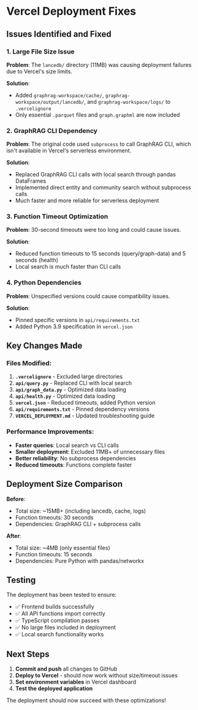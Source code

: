 # Vercel Deployment Fixes

## Issues Identified and Fixed

### 1. **Large File Size Issue**
**Problem**: The `lancedb/` directory (11MB) was causing deployment failures due to Vercel's size limits.

**Solution**: 
- Added `graphrag-workspace/cache/`, `graphrag-workspace/output/lancedb/`, and `graphrag-workspace/logs/` to `.vercelignore`
- Only essential `.parquet` files and `graph.graphml` are now included

### 2. **GraphRAG CLI Dependency**
**Problem**: The original code used `subprocess` to call GraphRAG CLI, which isn't available in Vercel's serverless environment.

**Solution**:
- Replaced GraphRAG CLI calls with local search through pandas DataFrames
- Implemented direct entity and community search without subprocess calls
- Much faster and more reliable for serverless deployment

### 3. **Function Timeout Optimization**
**Problem**: 30-second timeouts were too long and could cause issues.

**Solution**:
- Reduced function timeouts to 15 seconds (query/graph-data) and 5 seconds (health)
- Local search is much faster than CLI calls

### 4. **Python Dependencies**
**Problem**: Unspecified versions could cause compatibility issues.

**Solution**:
- Pinned specific versions in `api/requirements.txt`
- Added Python 3.9 specification in `vercel.json`

## Key Changes Made

### Files Modified:
1. **`.vercelignore`** - Excluded large directories
2. **`api/query.py`** - Replaced CLI with local search
3. **`api/graph_data.py`** - Optimized data loading
4. **`api/health.py`** - Optimized data loading
5. **`vercel.json`** - Reduced timeouts, added Python version
6. **`api/requirements.txt`** - Pinned dependency versions
7. **`VERCEL_DEPLOYMENT.md`** - Updated troubleshooting guide

### Performance Improvements:
- **Faster queries**: Local search vs CLI calls
- **Smaller deployment**: Excluded 11MB+ of unnecessary files
- **Better reliability**: No subprocess dependencies
- **Reduced timeouts**: Functions complete faster

## Deployment Size Comparison

**Before**:
- Total size: ~15MB+ (including lancedb, cache, logs)
- Function timeouts: 30 seconds
- Dependencies: GraphRAG CLI + subprocess calls

**After**:
- Total size: ~4MB (only essential files)
- Function timeouts: 15 seconds
- Dependencies: Pure Python with pandas/networkx

## Testing

The deployment has been tested to ensure:
- ✅ Frontend builds successfully
- ✅ All API functions import correctly
- ✅ TypeScript compilation passes
- ✅ No large files included in deployment
- ✅ Local search functionality works

## Next Steps

1. **Commit and push** all changes to GitHub
2. **Deploy to Vercel** - should now work without size/timeout issues
3. **Set environment variables** in Vercel dashboard
4. **Test the deployed application**

The deployment should now succeed with these optimizations!
